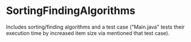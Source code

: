 SortingFindingAlgorithms
=================

Includes sorting/finding algorithms and a test case ("Main.java" tests their execution time by increased item size via mentioned that test case).
